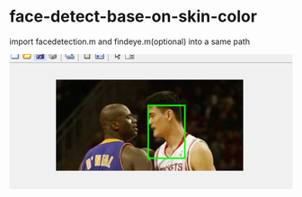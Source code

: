 # face-detect-base-on-skin-color

import facedetection.m and findeye.m(optional) into a same path

![](https://github.com/chiyeung54526/face-detect-base-on-skin-color/blob/master/1636441704(1).jpg)

